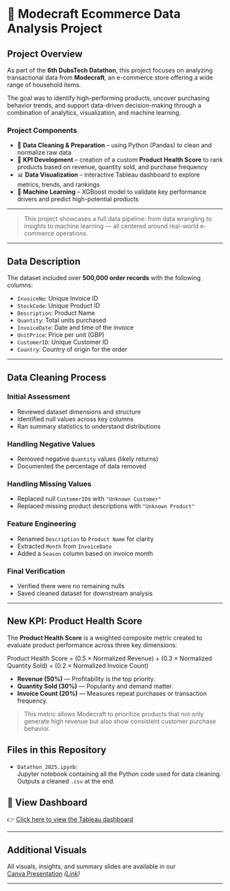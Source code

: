  
# 🛒 Modecraft Ecommerce Data Analysis Project

## Project Overview

As part of the **6th DubsTech Datathon**, this project focuses on analyzing transactional data from **Modecraft**, an e-commerce store offering a wide range of household items.

The goal was to identify high-performing products, uncover purchasing behavior trends, and support data-driven decision-making through a combination of analytics, visualization, and machine learning.

### Project Components

- 🧹 **Data Cleaning & Preparation** – using Python (Pandas) to clean and normalize raw data
- 🧮 **KPI Development** – creation of a custom **Product Health Score** to rank products based on revenue, quantity sold, and purchase frequency
- 📊 **Data Visualization** – interactive Tableau dashboard to explore metrics, trends, and rankings
- 🤖 **Machine Learning** – XGBoost model to validate key performance drivers and predict high-potential products

---

> This project showcases a full data pipeline: from data wrangling to insights to machine learning — all centered around real-world e-commerce operations.


---

##  Data Description

The dataset included over **500,000 order records** with the following columns:

- `InvoiceNo`: Unique Invoice ID  
- `StockCode`: Unique Product ID  
- `Description`: Product Name  
- `Quantity`: Total units purchased  
- `InvoiceDate`: Date and time of the invoice  
- `UnitPrice`: Price per unit (GBP)  
- `CustomerID`: Unique Customer ID  
- `Country`: Country of origin for the order

---

##  Data Cleaning Process

###  Initial Assessment
- Reviewed dataset dimensions and structure
- Identified null values across key columns
- Ran summary statistics to understand distributions

### Handling Negative Values
- Removed negative `Quantity` values (likely returns)
- Documented the percentage of data removed

### Handling Missing Values
- Replaced null `CustomerID`s with `"Unknown Customer"`
- Replaced missing product descriptions with `"Unknown Product"`

###  Feature Engineering
- Renamed `Description` to `Product Name` for clarity
- Extracted `Month` from `InvoiceDate`
- Added a `Season` column based on invoice month

### Final Verification
- Verified there were no remaining nulls
- Saved cleaned dataset for downstream analysis

---
## New KPI: Product Health Score

The **Product Health Score** is a weighted composite metric created to evaluate product performance across three key dimensions:

Product Health Score =
(0.5 × Normalized Revenue) +
(0.3 × Normalized Quantity Sold) +
(0.2 × Normalized Invoice Count)

- **Revenue (50%)** — Profitability is the top priority.
- **Quantity Sold (30%)** — Popularity and demand matter.
- **Invoice Count (20%)** — Measures repeat purchases or transaction frequency.

> This metric allows Modecraft to prioritize products that not only generate high revenue but also show consistent customer purchase behavior.




##  Files in this Repository

- `Datathon_2025.ipynb`:  
  Jupyter notebook containing all the Python code used for data cleaning.  
  Outputs a cleaned `.csv` at the end.

## 🔗 View Dashboard

👉 [Click here to view the Tableau dashboard](https://public.tableau.com/views/Datathon2025_17456919773330/Dashboard1)

---

##  Additional Visuals

All visuals, insights, and summary slides are available in our  
 [Canva Presentation](#) *([Link](https://www.canva.com/design/DAGlwVlCVwo/qXdaVok-uXooKnCkfuT6hQ/edit))*

---

